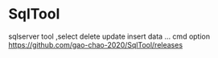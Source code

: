 # SqlTool
sqlserver tool ,select delete update insert data ...  cmd option
https://github.com/gao-chao-2020/SqlTool/releases
